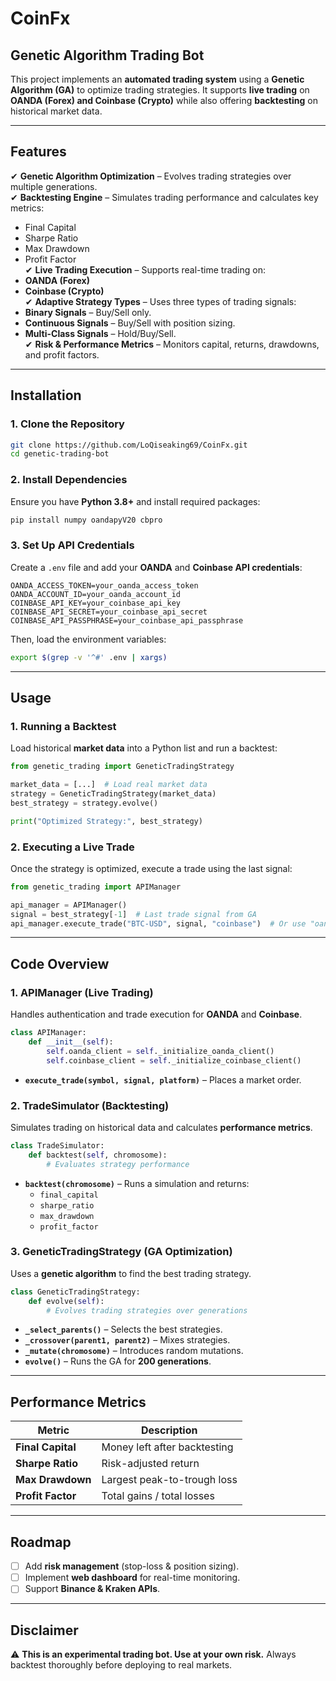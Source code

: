 # **CoinFx**
## **Genetic Algorithm Trading Bot**

This project implements an **automated trading system** using a **Genetic Algorithm (GA)** to optimize trading strategies. It supports **live trading** on **OANDA (Forex) and Coinbase (Crypto)** while also offering **backtesting** on historical market data.

---

## **Features**
✔ **Genetic Algorithm Optimization** – Evolves trading strategies over multiple generations.  
✔ **Backtesting Engine** – Simulates trading performance and calculates key metrics:  
   - Final Capital  
   - Sharpe Ratio  
   - Max Drawdown  
   - Profit Factor  
✔ **Live Trading Execution** – Supports real-time trading on:  
   - **OANDA (Forex)**  
   - **Coinbase (Crypto)**  
✔ **Adaptive Strategy Types** – Uses three types of trading signals:  
   - **Binary Signals** – Buy/Sell only.  
   - **Continuous Signals** – Buy/Sell with position sizing.  
   - **Multi-Class Signals** – Hold/Buy/Sell.  
✔ **Risk & Performance Metrics** – Monitors capital, returns, drawdowns, and profit factors.  

---

## **Installation**

### **1. Clone the Repository**
```sh
git clone https://github.com/LoQiseaking69/CoinFx.git
cd genetic-trading-bot
```

### **2. Install Dependencies**
Ensure you have **Python 3.8+** and install required packages:
```sh
pip install numpy oandapyV20 cbpro
```

### **3. Set Up API Credentials**
Create a `.env` file and add your **OANDA** and **Coinbase API credentials**:
```
OANDA_ACCESS_TOKEN=your_oanda_access_token
OANDA_ACCOUNT_ID=your_oanda_account_id
COINBASE_API_KEY=your_coinbase_api_key
COINBASE_API_SECRET=your_coinbase_api_secret
COINBASE_API_PASSPHRASE=your_coinbase_api_passphrase
```
Then, load the environment variables:
```sh
export $(grep -v '^#' .env | xargs)
```

---

## **Usage**

### **1. Running a Backtest**
Load historical **market data** into a Python list and run a backtest:
```python
from genetic_trading import GeneticTradingStrategy

market_data = [...]  # Load real market data
strategy = GeneticTradingStrategy(market_data)
best_strategy = strategy.evolve()

print("Optimized Strategy:", best_strategy)
```

### **2. Executing a Live Trade**
Once the strategy is optimized, execute a trade using the last signal:
```python
from genetic_trading import APIManager

api_manager = APIManager()
signal = best_strategy[-1]  # Last trade signal from GA
api_manager.execute_trade("BTC-USD", signal, "coinbase")  # Or use "oanda"
```

---

## **Code Overview**

### **1. APIManager (Live Trading)**
Handles authentication and trade execution for **OANDA** and **Coinbase**.
```python
class APIManager:
    def __init__(self):
        self.oanda_client = self._initialize_oanda_client()
        self.coinbase_client = self._initialize_coinbase_client()
```
- **`execute_trade(symbol, signal, platform)`** – Places a market order.

### **2. TradeSimulator (Backtesting)**
Simulates trading on historical data and calculates **performance metrics**.
```python
class TradeSimulator:
    def backtest(self, chromosome):
        # Evaluates strategy performance
```
- **`backtest(chromosome)`** – Runs a simulation and returns:
  - `final_capital`
  - `sharpe_ratio`
  - `max_drawdown`
  - `profit_factor`

### **3. GeneticTradingStrategy (GA Optimization)**
Uses a **genetic algorithm** to find the best trading strategy.
```python
class GeneticTradingStrategy:
    def evolve(self):
        # Evolves trading strategies over generations
```
- **`_select_parents()`** – Selects the best strategies.  
- **`_crossover(parent1, parent2)`** – Mixes strategies.  
- **`_mutate(chromosome)`** – Introduces random mutations.  
- **`evolve()`** – Runs the GA for **200 generations**.  

---

## **Performance Metrics**

| Metric         | Description                                    |
|---------------|--------------------------------|
| **Final Capital** | Money left after backtesting |
| **Sharpe Ratio**  | Risk-adjusted return         |
| **Max Drawdown**  | Largest peak-to-trough loss  |
| **Profit Factor** | Total gains / total losses  |

---

## **Roadmap**
- [ ] Add **risk management** (stop-loss & position sizing).  
- [ ] Implement **web dashboard** for real-time monitoring.  
- [ ] Support **Binance & Kraken APIs**.  

---

## **Disclaimer**
⚠ **This is an experimental trading bot. Use at your own risk.** Always backtest thoroughly before deploying to real markets.
